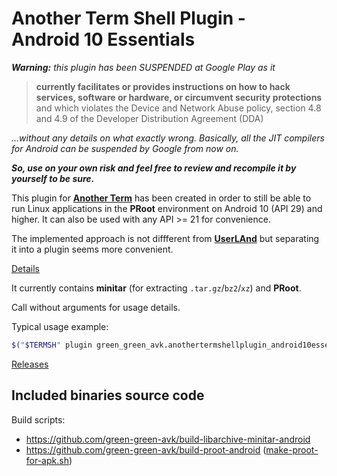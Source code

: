 # Another Term Shell Plugin - Android&nbsp;10 Essentials

***Warning:** this plugin has been SUSPENDED at Google Play as it*
>**currently facilitates or provides instructions on how to hack services,
>software or hardware, or circumvent security protections**
>and which violates the Device and Network Abuse policy,
>section 4.8 and 4.9 of the Developer Distribution Agreement (DDA)

*...without any details on what exactly wrong.
Basically, all the JIT compilers for Android can be suspended by Google from now on.*

***So, use on your own risk and feel free to review and recompile it by yourself to be sure.***

This plugin for [**Another Term**](https://github.com/green-green-avk/AnotherTerm) has been created in order
to still be able to run Linux applications in the **PRoot** environment on Android&nbsp;10 (API&nbsp;29) and higher.
It can also be used with any API&nbsp;>=&nbsp;21 for convenience.

The implemented approach is not diffferent from [**UserLAnd**](https://github.com/CypherpunkArmory/UserLAnd)
but separating it into a plugin seems more convenient.

[Details](https://green-green-avk.github.io/AnotherTerm-docs/local-shell-w-x.html#main_content)

It currently contains **minitar** (for extracting `.tar.gz`/`bz2`/`xz`) and **PRoot**.

Call without arguments for usage details.

Typical usage example:
```sh
$("$TERMSH" plugin green_green_avk.anothertermshellplugin_android10essentials minitar) < some.tar.xz
```

[Releases](https://github.com/green-green-avk/AnotherTermShellPlugin-Android10Essentials/releases)

## Included binaries source code

Build scripts:
* <https://github.com/green-green-avk/build-libarchive-minitar-android>
* <https://github.com/green-green-avk/build-proot-android> ([make-proot-for-apk.sh](https://github.com/green-green-avk/build-proot-android/blob/master/make-proot-for-apk.sh))
